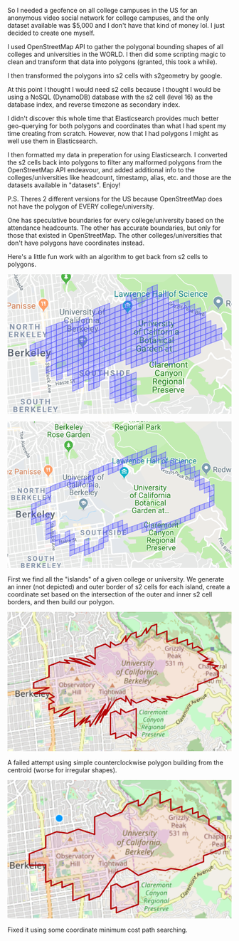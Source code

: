 So I needed a geofence on all college campuses in the US for an anonymous video social network for college campuses, and the only dataset available was $5,000 and I don't have that kind of money lol. I just decided to create one myself.

I used OpenStreetMap API to gather the polygonal bounding shapes of all colleges and universities in the WORLD. I then did some scripting magic to clean and transform that data into polygons (granted, this took a while).

I then transformed the polygons into s2 cells with s2geometry by google.

At this point I thought I would need s2 cells because I thought I would be using a NoSQL (DynamoDB) database with the s2 cell (level 16) as the database index, and reverse timezone as secondary index. 

I didn't discover this whole time that Elasticsearch provides much better geo-querying for both polygons and coordinates than what I had spent my time creating from scratch. However, now that I had polygons I might as well use them in Elasticsearch.

I then formatted my data in preperation for using Elasticsearch. I converted the s2 cells back into polygons to filter any malformed polygons from the OpenStreetMap API endeavour, and added additional info to the colleges/universities like headcount, timestamp, alias, etc. and those are the datasets available in "datasets". Enjoy!

P.S. 
Theres 2 different versions for the US because OpenStreetMap does not have the polygon of EVERY college/university. 

One has speculative boundaries for every college/university based on the attendance headcounts. The other has accurate boundaries, but only for those that existed in OpenStreetMap. The other colleges/universities that don't have polygons have coordinates instead.

Here's a little fun work with an algorithm to get back from s2 cells to polygons.

![Alt text](./Illustrations/s2CellsBerkeley.png "Berkeley S2 level 16")

![Alt text](./Illustrations/s2BorderCampus.png "Berkeley S2 Inner Border")

First we find all the "islands" of a given college or university. We generate an inner (not depicted) and outer border of s2 cells for each island, create a coordinate set based on the intersection of the outer and inner s2 cell borders, and then build our polygon.


![Alt text](./Illustrations/failedAttempt.png "Berkeley S2 level 16")

A failed attempt using simple counterclockwise polygon building from the centroid (worse for irregular shapes).

![Alt text](./Illustrations/s2ToPolygon.png "Berkeley S2 level 16")

Fixed it using some coordinate minimum cost path searching.



